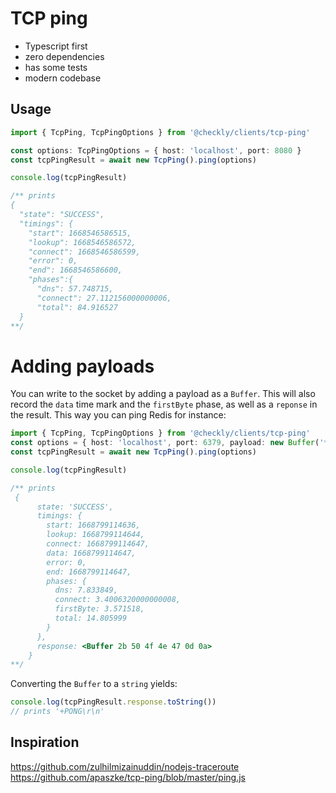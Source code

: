 # TCP ping

- Typescript first
- zero dependencies
- has some tests
- modern codebase

## Usage

```ts
import { TcpPing, TcpPingOptions } from '@checkly/clients/tcp-ping'

const options: TcpPingOptions = { host: 'localhost', port: 8080 }
const tcpPingResult = await new TcpPing().ping(options)

console.log(tcpPingResult)

/** prints
{
  "state": "SUCCESS",
  "timings": {
    "start": 1668546586515,
    "lookup": 1668546586572,
    "connect": 1668546586599,
    "error": 0,
    "end": 1668546586600,
    "phases":{
      "dns": 57.748715,
      "connect": 27.112156000000006,
      "total": 84.916527
  }
**/
```

# Adding payloads

You can write to the socket by adding a payload as a `Buffer`. This will also record the `data` time mark and the 
`firstByte` phase, as well as a `reponse` in the result. This way you can ping Redis for instance:

```ts
import { TcpPing, TcpPingOptions } from '@checkly/clients/tcp-ping'
const options = { host: 'localhost', port: 6379, payload: new Buffer('*1\r\n$4\r\nPING\r\n', 'utf8') }
const tcpPingResult = await new TcpPing().ping(options)

console.log(tcpPingResult)

/** prints
 {
      state: 'SUCCESS',
      timings: {
        start: 1668799114636,
        lookup: 1668799114644,
        connect: 1668799114647,
        data: 1668799114647,
        error: 0,
        end: 1668799114647,
        phases: {
          dns: 7.833849,
          connect: 3.4006320000000008,
          firstByte: 3.571518,
          total: 14.805999
        }
      },
      response: <Buffer 2b 50 4f 4e 47 0d 0a>
    }
**/
```
Converting the `Buffer` to a `string` yields:

```ts
console.log(tcpPingResult.response.toString())
// prints '+PONG\r\n'
```

## Inspiration

https://github.com/zulhilmizainuddin/nodejs-traceroute
https://github.com/apaszke/tcp-ping/blob/master/ping.js
